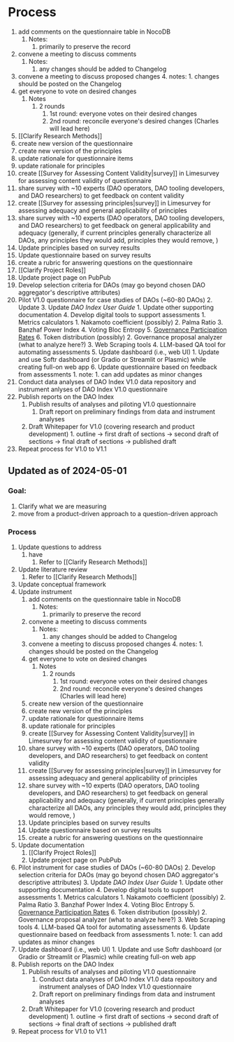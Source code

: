 # Process

1. add comments on the questionnaire table in NocoDB 
	1. Notes:
		1. primarily to preserve the record
2. convene a meeting to discuss comments 
	1. Notes:
		1. any changes should be added to Changelog
3. convene a meeting to discuss proposed changes 
	4. notes:
		1. changes should be posted on the Changelog
4.  get everyone to vote on desired changes
	1. Notes
		1. 2 rounds
			1. 1st round: everyone votes on their desired changes
			2. 2nd round: reconcile everyone's desired changes (Charles will lead here)
16. [[Clarify Research Methods]]
6. create new version of the questionnaire
7. create new version of the principles
8. update rationale for questionnaire items
9. update rationale for principles
10. create [[Survey for Assessing Content Validity|survey]] in Limesurvey for assessing content validity of questionnaire
11. share survey with ~10 experts (DAO operators, DAO tooling developers, and DAO researchers) to get feedback on content validity
12. create [[Survey for assessing principles|survey]] in Limesurvey for assessing adequacy and general applicability of principles
13. share survey with ~10 experts (DAO operators, DAO tooling developers, and DAO researchers) to get feedback on general applicability and adequacy (generally, if current principles generally characterize all DAOs, any principles they would add, principles they would remove, )
14. Update principles based on survey results
15. Update questionnaire based on survey results
16. create a rubric for answering questions on the questionnaire
17. [[Clarify Project Roles]]
18. Update project page on PubPub
19. Develop selection criteria for DAOs (may go beyond chosen DAO aggregator's descriptive attributes)
20. Pilot V1.0 questionnaire for case studies of DAOs (~60-80 DAOs)
	2. Update 
	3. Update *DAO Index User Guide*
		1. Update other supporting documentation
	4. Develop digital tools to support assessments 
		1. Metrics calculators
			1. Nakamoto coefficient (possibly)
			2. Palma Ratio
			3. Banzhaf Power Index 
			4. Voting Bloc Entropy
			5. [Governance Participation Rates](https://arxiv.org/pdf/2302.12125.pdf)
			6. Token distribution (possibly)
		2. Governance proposal analyzer (what to analyze here?)
		3. Web Scraping tools
		4. LLM-based QA tool for automating assessments
	5. Update dashboard (i.e., web UI)
		1. Update and use Softr dashboard (or Gradio or Streamlit or Plasmic) while creating full-on web app
	6. Update questionnaire based on feedback from assessments 
		1. note:
			1. can add updates as minor changes
21. Conduct data analyses of DAO Index V1.0 data repository and instrument anlyses of DAO Index V1.0 questionnaire
22. Publish reports on the DAO Index
	1. Publish results of analyses and piloting V1.0 questionnaire
		1. Draft report on preliminary findings from data and instrument analyses
	2. Draft Whitepaper for V1.0 (covering research and product development)
			1. outline -> first draft of sections -> second draft of sections -> final draft of sections -> published draft
23. Repeat process for V1.0 to V1.1

## Updated as of 2024-05-01

### Goal:

1. Clarify what we are measuring
2. move from a product-driven approach to a question-driven approach

### Process

1. Update questions to address
	1. have 
		1. Refer to [[Clarify Research Methods]]
2. Update literature review
	1. Refer to [[Clarify Research Methods]]
3. Update conceptual framework
4. Update instrument
	1. add comments on the questionnaire table in NocoDB 
		1. Notes:
			1. primarily to preserve the record
	2. convene a meeting to discuss comments 
		1. Notes:
			1. any changes should be added to Changelog
	3. convene a meeting to discuss proposed changes 
		4. notes:
			1. changes should be posted on the Changelog
	4.  get everyone to vote on desired changes
		1. Notes
			1. 2 rounds
				1. 1st round: everyone votes on their desired changes
				2. 2nd round: reconcile everyone's desired changes (Charles will lead here)
	5. create new version of the questionnaire
	6. create new version of the principles
	7. update rationale for questionnaire items
	8. update rationale for principles
	9. create [[Survey for Assessing Content Validity|survey]] in Limesurvey for assessing content validity of questionnaire
	10. share survey with ~10 experts (DAO operators, DAO tooling developers, and DAO researchers) to get feedback on content validity
	11. create [[Survey for assessing principles|survey]] in Limesurvey for assessing adequacy and general applicability of principles
	12. share survey with ~10 experts (DAO operators, DAO tooling developers, and DAO researchers) to get feedback on general applicability and adequacy (generally, if current principles generally characterize all DAOs, any principles they would add, principles they would remove, )
	13. Update principles based on survey results
	14. Update questionnaire based on survey results
	15. create a rubric for answering questions on the questionnaire
5. Update documentation
	1. [[Clarify Project Roles]]
	2. Update project page on PubPub
6. Pilot instrument for case studies of DAOs (~60-80 DAOs)
	2. Develop selection criteria for DAOs (may go beyond chosen DAO aggregator's descriptive attributes)
	3. Update *DAO Index User Guide*
		1. Update other supporting documentation
	4. Develop digital tools to support assessments 
		1. Metrics calculators
			1. Nakamoto coefficient (possibly)
			2. Palma Ratio
			3. Banzhaf Power Index 
			4. Voting Bloc Entropy
			5. [Governance Participation Rates](https://arxiv.org/pdf/2302.12125.pdf)
			6. Token distribution (possibly)
		2. Governance proposal analyzer (what to analyze here?)
		3. Web Scraping tools
		4. LLM-based QA tool for automating assessments
	6. Update questionnaire based on feedback from assessments 
		1. note:
			1. can add updates as minor changes
7. Update dashboard (i.e., web UI)
		1. Update and use Softr dashboard (or Gradio or Streamlit or Plasmic) while creating full-on web app
8. Publish reports on the DAO Index
	1. Publish results of analyses and piloting V1.0 questionnaire
		1. Conduct data analyses of DAO Index V1.0 data repository and instrument analyses of DAO Index V1.0 questionnaire
		2. Draft report on preliminary findings from data and instrument analyses
	2. Draft Whitepaper for V1.0 (covering research and product development)
			1. outline -> first draft of sections -> second draft of sections -> final draft of sections -> published draft
9. Repeat process for V1.0 to V1.1

